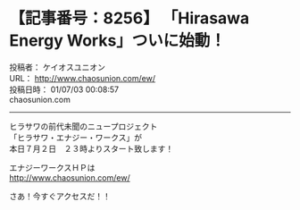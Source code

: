 # 【記事番号：8256】 「Hirasawa Energy Works」ついに始動！

投稿者： ケイオスユニオン  
URL： http://www.chaosunion.com/ew/  
投稿日時： 01/07/03 00:08:57  
chaosunion.com

---

ヒラサワの前代未聞のニュープロジェクト  
「ヒラサワ・エナジー・ワークス」が  
本日７月２日　２３時よりスタート致します！  
  
エナジーワークスＨＰは  
http://www.chaosunion.com/ew/  
  
さあ！今すぐアクセスだ！！
